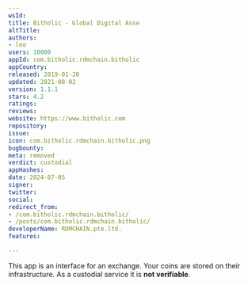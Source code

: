 ```yaml
---
wsId: 
title: Bitholic - Global Digital Asse
altTitle: 
authors:
- leo
users: 10000
appId: com.bitholic.rdmchain.bitholic
appCountry: 
released: 2019-01-20
updated: 2021-08-02
version: 1.1.1
stars: 4.2
ratings: 
reviews: 
website: https://www.bitholic.com
repository: 
issue: 
icon: com.bitholic.rdmchain.bitholic.png
bugbounty: 
meta: removed
verdict: custodial
appHashes: 
date: 2024-07-05
signer: 
twitter: 
social: 
redirect_from:
- /com.bitholic.rdmchain.bitholic/
- /posts/com.bitholic.rdmchain.bitholic/
developerName: RDMCHAIN.pte.ltd.
features: 

---
```


This app is an interface for an exchange. Your coins are stored on their
infrastructure. As a custodial service it is **not verifiable**.
